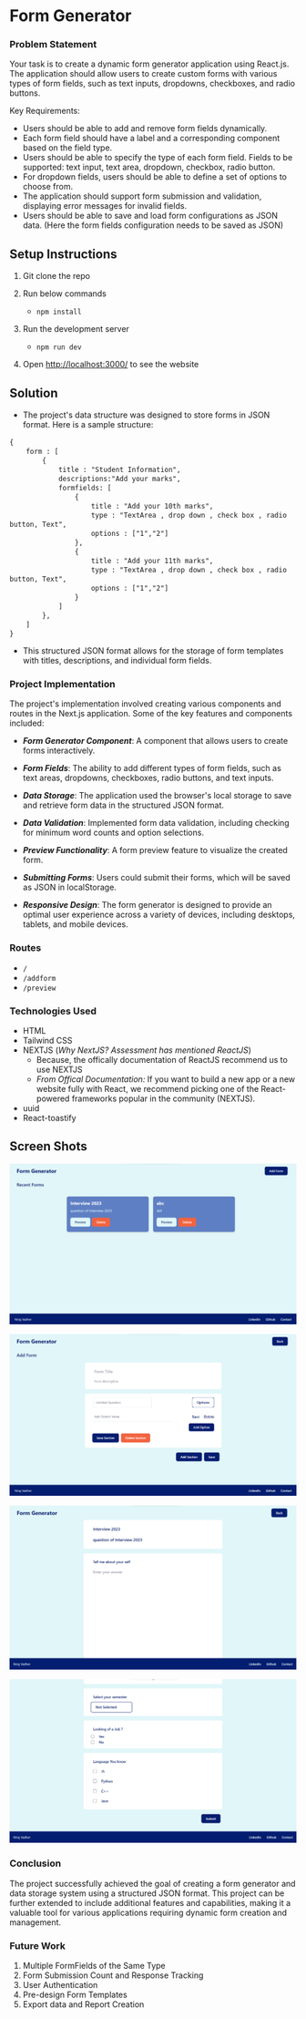 # Form Generator

### Problem Statement

Your task is to create a dynamic form generator application using React.js. The application should allow users to create custom forms with various types of form fields, such as text inputs, dropdowns, checkboxes, and radio buttons.

Key Requirements:

- Users should be able to add and remove form fields dynamically.
- Each form field should have a label and a corresponding component based on the field
  type.
- Users should be able to specify the type of each form field. Fields to be supported: text
  input, text area, dropdown, checkbox, radio button.
- For dropdown fields, users should be able to define a set of options to choose from.
- The application should support form submission and validation, displaying error
  messages for invalid fields.
- Users should be able to save and load form configurations as JSON data. (Here the form
  fields configuration needs to be saved as JSON)

## Setup Instructions
1. Git clone the repo

2. Run below commands
    - ```npm install```

3. Run the development server
    - ```npm run dev```

4. Open [http://localhost:3000/](http://localhost:3000/) to see the website


## Solution

- The project's data structure was designed to store forms in JSON format. Here is a sample structure:

```
{
    form : [
        {
            title : "Student Information",
            descriptions:"Add your marks",
            formfields: [
                {
                    title : "Add your 10th marks",
                    type : "TextArea , drop down , check box , radio button, Text",
                    options : ["1","2"]
                },
                {
                    title : "Add your 11th marks",
                    type : "TextArea , drop down , check box , radio button, Text",
                    options : ["1","2"]
                }
            ]
        },
    ]
}

```

- This structured JSON format allows for the storage of form templates with titles, descriptions, and individual form fields.

### Project Implementation

The project's implementation involved creating various components and routes in the Next.js application. Some of the key features and components included:

- **_Form Generator Component_**: A component that allows users to create forms interactively.

- **_Form Fields_**: The ability to add different types of form fields, such as text areas, dropdowns, checkboxes, radio buttons, and text inputs.

- **_Data Storage_**: The application used the browser's local storage to save and retrieve form data in the structured JSON format.

- **_Data Validation_**: Implemented form data validation, including checking for minimum word counts and option selections.

- **_Preview Functionality_**: A form preview feature to visualize the created form.

- ***Submitting Forms***: Users could submit their forms, which will be saved as JSON in localStorage.

- ***Responsive Design***: The form generator is designed to provide an optimal user experience across a variety of devices, including desktops, tablets, and mobile devices.

### Routes

- `/`
- `/addform`
- `/preview`

### Technologies Used

- HTML
- Tailwind CSS
- NEXTJS (_Why NextJS? Assessment has mentioned ReactJS_)
  - Because, the offically documentation of ReactJS recommend us to use NEXTJS
  - _From Offical Documentation:_ If you want to build a new app or a new website fully with React, we recommend picking one of the React-powered frameworks popular in the community (NEXTJS).
- uuid
- React-toastify

## Screen Shots
![Home Page](./public/HomePage.png)

![Add Form](./public/AddForm.png)

![Preview 1](./public/Preview.png)

![Preview 2](./public//preview-1.png)



### Conclusion
The project successfully achieved the goal of creating a form generator and data storage system using a structured JSON format. This project can be further extended to include additional features and capabilities, making it a valuable tool for various applications requiring dynamic form creation and management.

### Future Work
1. Multiple FormFields of the Same Type
2. Form Submission Count and Response Tracking
3. User Authentication
4. Pre-design Form Templates
5.  Export data and Report Creation